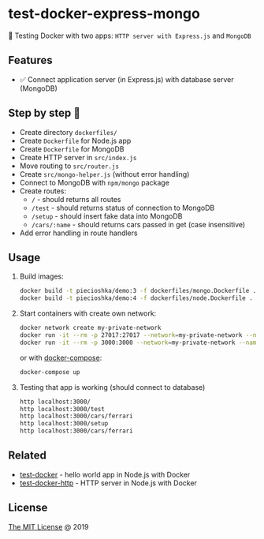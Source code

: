 # test-docker-express-mongo

:ledger: Testing Docker with two apps: `HTTP server with Express.js` and `MongoDB`

## Features

* :white_check_mark: Connect application server (in Express.js) with database server (MongoDB)

## Step by step 👣

* Create directory `dockerfiles/`
* Create `Dockerfile` for Node.js app
* Create `Dockerfile` for MongoDB
* Create HTTP server in `src/index.js`
* Move routing to `src/router.js`
* Create `src/mongo-helper.js` (without error handling)
* Connect to MongoDB with `npm/mongo` package
* Create routes:
    + `/` - should returns all routes
    + `/test` - should returns status of connection to MongoDB
    + `/setup` - should insert fake data into MongoDB
    + `/cars/:name` - should returns cars passed in get (case insensitive)
* Add error handling in route handlers

## Usage

1. Build images:

    ```bash
    docker build -t piecioshka/demo:3 -f dockerfiles/mongo.Dockerfile .
    docker build -t piecioshka/demo:4 -f dockerfiles/node.Dockerfile .
    ```

2. Start containers with create own network:

    ```bash
    docker network create my-private-network
    docker run -it --rm -p 27017:27017 --network=my-private-network --name db piecioshka/demo:3
    docker run -it --rm -p 3000:3000 --network=my-private-network --name web piecioshka/demo:4
    ```

    or with [docker-compose](https://docs.docker.com/compose/):

    ```bash
    docker-compose up
    ```

3. Testing that app is working (should connect to database)

    ```bash
    http localhost:3000/
    http localhost:3000/test
    http localhost:3000/cars/ferrari
    http localhost:3000/setup
    http localhost:3000/cars/ferrari
    ```

## Related

* [test-docker](https://github.com/piecioshka/test-docker) - hello world app in Node.js with Docker
* [test-docker-http](https://github.com/piecioshka/test-docker-http) - HTTP server in Node.js with Docker

## License

[The MIT License](http://piecioshka.mit-license.org) @ 2019
